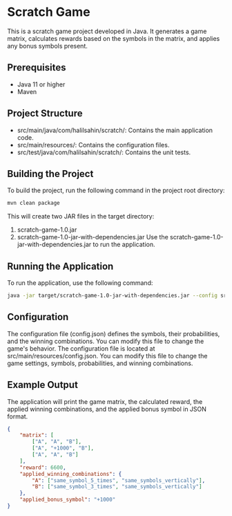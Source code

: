 # Scratch Game

This is a scratch game project developed in Java. It generates a game matrix, calculates rewards based on the symbols in the matrix, and applies any bonus symbols present.

## Prerequisites

- Java 11 or higher
- Maven


## Project Structure
- src/main/java/com/halilsahin/scratch/: Contains the main application code.
- src/main/resources/: Contains the configuration files.
- src/test/java/com/halilsahin/scratch/: Contains the unit tests.


## Building the Project

To build the project, run the following command in the project root directory:

```sh
mvn clean package
```



This will create two JAR files in the target directory:

1. scratch-game-1.0.jar
2. scratch-game-1.0-jar-with-dependencies.jar
Use the scratch-game-1.0-jar-with-dependencies.jar to run the application.

## Running the Application
To run the application, use the following command:

```sh
java -jar target/scratch-game-1.0-jar-with-dependencies.jar --config src/main/resources/config.json --betting-amount 100
```

## Configuration
The configuration file (config.json) defines the symbols, their probabilities, and the winning combinations. You can modify this file to change the game's behavior.
The configuration file is located at src/main/resources/config.json. You can modify this file to change the game settings, symbols, probabilities, and winning combinations.

## Example Output
The application will print the game matrix, the calculated reward, the applied winning combinations, and the applied bonus symbol in JSON format.

```json
{
    "matrix": [
        ["A", "A", "B"],
        ["A", "+1000", "B"],
        ["A", "A", "B"]
    ],
    "reward": 6600,
    "applied_winning_combinations": {
        "A": ["same_symbol_5_times", "same_symbols_vertically"],
        "B": ["same_symbol_3_times", "same_symbols_vertically"]
    },
    "applied_bonus_symbol": "+1000"
}
```


